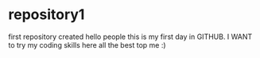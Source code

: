 # repository1
first repository created
  hello people
    this is my first day in GITHUB. I WANT to try my coding skills here 
     all the best top me
     :)

